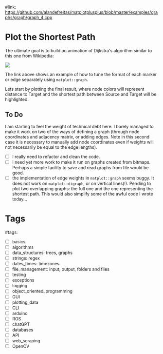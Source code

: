 #link: https://github.com/alandefreitas/matplotplusplus/blob/master/examples/graphs/graph/graph_4.cpp

# Plot the Shortest Path

The ultimate goal is to build an animation of Dijkstra's algorithm similar to this one from Wikipedia:

![](https://upload.wikimedia.org/wikipedia/commons/2/23/Dijkstras_progress_animation.gif)

The link above shows an example of how to tune the format of each marker or edge separately using `matplot::graph`.

Lets start by plotting the final result, where node colors will represent distance to Target and the shortest path between Source and Target will be highlighted.

## To Do

I am starting to feel the weight of technical debt here. I barely managed to make it work on two of the ways of defining a graph (through node coordinates and adjacency matrix, or adding edges. Note in this second case it is necessary to manually add node coordinates even if weights will not necessarily be equal to the edge lengths).

- [ ] I really need to refactor and clean the code.
- [ ] I need yet more work to make it run on graphs created from bitmaps. Perhaps a simple facility to save and read graphs from file would be good.
- [ ] the implementation of edge weights in `matplot::graph` seems buggy. It does not work on `matplot::digraph`, or on vertical lines(!). Pending to plot two overlapping graphs: the full one and the one representing the shortest path. This would also simplify some of the awful code I wrote today... 

# Tags
#tags: 

- [ ] basics
- [ ] algorithms
- [ ] data_structures: trees, graphs
- [ ] strings: regex
- [ ] dates_times: timezones
- [ ] file_management: input, output, folders and files
- [ ] testing
- [ ] exceptions
- [ ] logging
- [ ] object_oriented_programming
- [ ] GUI
- [ ] plotting_data
- [ ] CLI
- [ ] arduino
- [ ] ROS
- [ ] chatGPT
- [ ] databases
- [ ] API
- [ ] web_scraping
- [ ] OpenCV